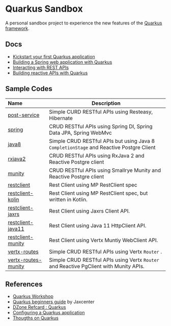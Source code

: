 # Quarkus Sandbox

A  personal sandbox project  to experience the new features of the [Quarkus framework](https://www.quarkus.io).



## Docs

* [Kickstart your first Quarkus application](./docs/01-start.md)
* [Building a Spring web application with Quarkus](./docs/02-spring.md)
* [Interacting with REST APIs ](./docs/restclient.md)
* [Building reactive APIs with Quarkus](./docs/reactive.md)


## Sample Codes

| Name | Description |
|:----------------|--------------------------------------------------|
|[post-service](./post-service) |Simple CURD RESTful APIs using Resteasy, Hibernate|
|[spring](./spring) |CRUD RESTful APIs using Spring DI, Spring Data JPA, Spring WebMvc|
|[java8](./java8)  |Simple CRUD RESTful APIs but using Java 8 `CompletionStage` and Reactive Postgre Client|
|[rxjava2](./rxjava8) |CRUD RESTful APIs using RxJava 2 and Reactive Postgre client|
|[munity](./munity)  |CRUD RESTful APIs using Smallrye Munity and Reactive Postgre client|
|[restclient](./restclient)|Rest Client using MP RestClient spec|
|[restclient-kolin](./restclient-kotlin) |Rest Client using MP RestClient spec, but written in Kotlin.|
|[restclient-jaxrs](./restclient-jaxrs)| Rest Client using Jaxrs Client API.|
|[restclient-java11](./restclient-java11) |Rest Client using Java 11 HttpClient API.|
|[restclient-munity](./restclient-munity) |Rest Client using Vertx Muntiy WebClient API.|
|[vertx-routes](./vertx-routes)  |Simple CRUD RESTful APIs using Vertx `Router` .|
|[vertx-routes-munity](./vertx-routes-munity)  |Simple CRUD RESTful APIs using Vertx `Router` and Reactive PgClient with Munity APIs.|

## References

* [Quarkus Workshop](https://quarkus.io/quarkus-workshops/super-heros/)
* [Quarkus beginners guide](https://jaxlondon.com/quarkus-beginners-guide-cheat-sheet) by Jaxcenter
* [DZone Refcard : Quarkus](https://dzone.com/refcardz/quarkus-1?chapter=1)
* [Configuring a Quarkus application](https://dzone.com/articles/configuring-a-quarkus-application?fromrel=true)
* [Thougths on Quarkus](https://dzone.com/articles/thoughts-on-quarkus)

